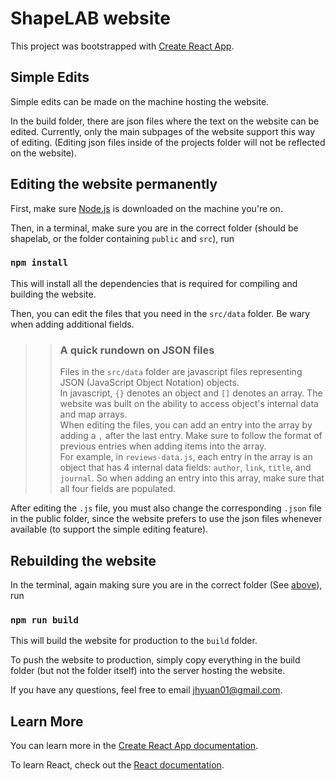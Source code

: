 # ShapeLAB website

This project was bootstrapped with [Create React App](https://github.com/facebook/create-react-app).


## Simple Edits

Simple edits can be made on the machine hosting the website.

In the build folder, there are json files where the text on the website can be edited. Currently, only the main subpages of the website support this way of editing. (Editing json files inside of the projects folder will not be reflected on the website).

## Editing the website permanently

First, make sure [Node.js](https://nodejs.org/en/) is downloaded on the machine you're on.

Then, in a terminal, make sure you are in the correct folder (should be shapelab, or the folder containing `public` and `src`), run 

### `npm install`

This will install all the dependencies that is required for compiling and building the website.

Then, you can edit the files that you need in the `src/data` folder. Be wary when adding additional fields.

>> ### A quick rundown on JSON files  
>> Files in the `src/data` folder are javascript files representing JSON (JavaScript Object Notation) objects.  
> In javascript, `{}` denotes an object and `[]` denotes an array. The website was built on the ability to access object's internal data and map arrays.  
> When editing the files, you can add an entry into the array by adding a `,` after the last entry. Make sure to follow the format of previous entries when adding items into the array.  
> For example, in `reviews-data.js`, each entry in the array is an object that has 4 internal data fields: `author`, `link`, `title`, and `journal`. So when adding an entry into this array, make sure that all four fields are populated.

After editing the `.js` file, you must also change the corresponding `.json` file in the public folder, since the website prefers to use the json files whenever available (to support the simple editing feature).

## Rebuilding the website

In the terminal, again making sure you are in the correct folder (See [above](#editing-the-website-permanently)), run

### `npm run build`

This will build the website for production to the `build` folder.

To push the website to production, simply copy everything in the build folder (but not the folder itself) into the server hosting the website.

If you have any questions, feel free to email <jhyuan01@gmail.com>.

## Learn More

You can learn more in the [Create React App documentation](https://facebook.github.io/create-react-app/docs/getting-started).

To learn React, check out the [React documentation](https://reactjs.org/).
